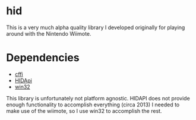 # hid

This is a very much alpha quality library I developed originally for playing around with the Nintendo Wiimote.

# Dependencies

* [cffi](https://common-lisp.net/project/cffi/)
* [HIDApi](https://github.com/signal11/hidapi)
* [win32](https://github.com/Zulu-Inuoe/win32)

This library is unfortunately not platform agnostic. HIDAPI does not provide enough functionality to accomplish everything (circa 2013) I needed to make use of the wiimote, so I use win32 to accomplish the rest.
